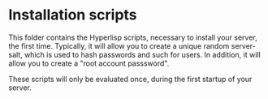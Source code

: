 Installation scripts
========

This folder contains the Hyperlisp scripts, necessary to install your server, the first time. Typically, it will
allow you to create a unique random server-salt, which is used to hash passwords and such for users. In addition, 
it will allow you to create a "root account passsword".

These scripts will only be evaluated once, during the first startup of your server.

